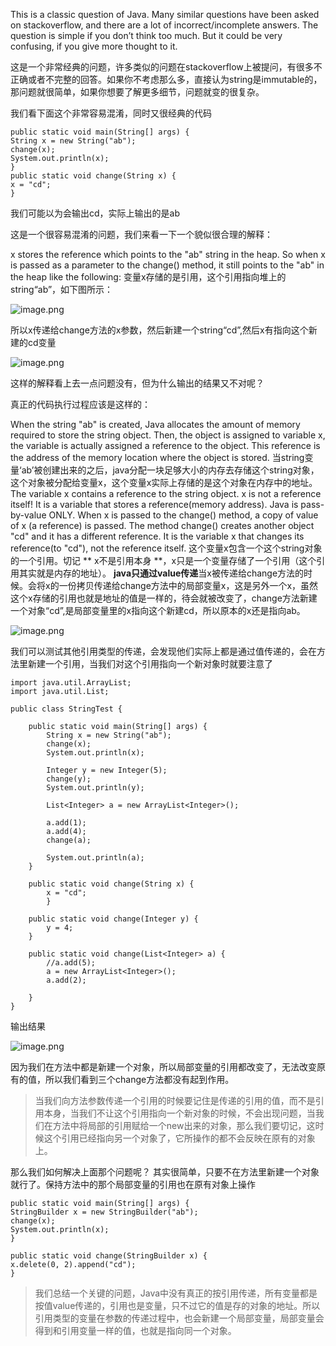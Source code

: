 This is a classic question of Java. Many similar questions have been asked on stackoverflow, and there are a lot of incorrect/incomplete answers. The question is simple
if you don’t think too much. But it could be very confusing, if you give more thought
to it.

这是一个非常经典的问题，许多类似的问题在stackoverflow上被提问，有很多不正确或者不完整的回答。如果你不考虑那么多，直接认为string是immutable的，那问题就很简单，如果你想要了解更多细节，问题就变的很复杂。

我们看下面这个非常容易混淆，同时又很经典的代码
```
public static void main(String[] args) {
String x = new String("ab");
change(x);
System.out.println(x);
}
public static void change(String x) {
x = "cd";
}
```
我们可能以为会输出cd，实际上输出的是ab

这是一个很容易混淆的问题，我们来看一下一个貌似很合理的解释：

x stores the reference which points to the "ab" string in the heap. So when x is passed
as a parameter to the change() method, it still points to the "ab" in the heap like the
following:
变量x存储的是引用，这个引用指向堆上的string“ab”，如下图所示：

![image.png](http://upload-images.jianshu.io/upload_images/1234352-171fc2093d04468c.png?imageMogr2/auto-orient/strip%7CimageView2/2/w/1240)

所以x传递给change方法的x参数，然后新建一个string“cd”,然后x有指向这个新建的cd变量

![image.png](http://upload-images.jianshu.io/upload_images/1234352-f52f962c9d0329b3.png?imageMogr2/auto-orient/strip%7CimageView2/2/w/1240)

这样的解释看上去一点问题没有，但为什么输出的结果又不对呢？

真正的代码执行过程应该是这样的：

When the string "ab" is created, Java allocates the amount of memory required to
store the string object. Then, the object is assigned to variable x, the variable is actually
assigned a reference to the object. This reference is the address of the memory location
where the object is stored.
当string变量‘ab’被创建出来的之后，java分配一块足够大小的内存去存储这个string对象，这个对象被分配给变量x，这个变量x实际上存储的是这个对象在内存中的地址。
The variable x contains a reference to the string object. x is not a reference itself! It
is a variable that stores a reference(memory address).
Java is pass-by-value ONLY. When x is passed to the change() method, a copy of
value of x (a reference) is passed. The method change() creates another object "cd" and
it has a different reference. It is the variable x that changes its reference(to "cd"), not
the reference itself.
这个变量x包含一个这个string对象的一个引用。切记 ** x不是引用本身 **，x只是一个变量存储了一个引用（这个引用其实就是内存的地址）。
**java只通过value传递**当x被传递给change方法的时候。会将x的一份拷贝传递给change方法中的局部变量x，这是另外一个x，虽然这个x存储的引用也就是地址的值是一样的，待会就被改变了，change方法新建一个对象“cd”,是局部变量里的x指向这个新建cd，所以原本的x还是指向ab。

![image.png](http://upload-images.jianshu.io/upload_images/1234352-433b61826165d632.png?imageMogr2/auto-orient/strip%7CimageView2/2/w/1240)

我们可以测试其他引用类型的传递，会发现他们实际上都是通过值传递的，会在方法里新建一个引用，当我们对这个引用指向一个新对象时就要注意了
```
import java.util.ArrayList;
import java.util.List;

public class StringTest {

	public static void main(String[] args) {
		String x = new String("ab");
		change(x);
		System.out.println(x);
		
		Integer y = new Integer(5);
		change(y);
		System.out.println(y);
		
		List<Integer> a = new ArrayList<Integer>();
		
		a.add(1);
		a.add(4);
		change(a);
		
		System.out.println(a);
	}
	
	public static void change(String x) {
		x = "cd";
		}
	
	public static void change(Integer y) {
		y = 4;
	}
	
	public static void change(List<Integer> a) {
		//a.add(5);
		a = new ArrayList<Integer>();
		a.add(2);
		
	}
}

```
输出结果

![image.png](http://upload-images.jianshu.io/upload_images/1234352-e129f16d0306fe3d.png?imageMogr2/auto-orient/strip%7CimageView2/2/w/1240)

因为我们在方法中都是新建一个对象，所以局部变量的引用都改变了，无法改变原有的值，所以我们看到三个change方法都没有起到作用。

> 当我们向方法参数传递一个引用的时候要记住是传递的引用的值，而不是引用本身，当我们不让这个引用指向一个新对象的时候，不会出现问题，当我们在方法中将局部的引用赋给一个new出来的对象，那么我们要切记，这时候这个引用已经指向另一个对象了，它所操作的都不会反映在原有的对象上。

那么我们如何解决上面那个问题呢？
其实很简单，只要不在方法里新建一个对象就行了。保持方法中的那个局部变量的引用也在原有对象上操作
```
public static void main(String[] args) {
StringBuilder x = new StringBuilder("ab");
change(x);
System.out.println(x);
}

public static void change(StringBuilder x) {
x.delete(0, 2).append("cd");
}
```

> 我们总结一个关键的问题，Java中没有真正的按引用传递，所有变量都是按值value传递的，引用也是变量，只不过它的值是存的对象的地址。所以引用类型的变量在参数的传递过程中，也会新建一个局部变量，局部变量会得到和引用变量一样的值，也就是指向同一个对象。
